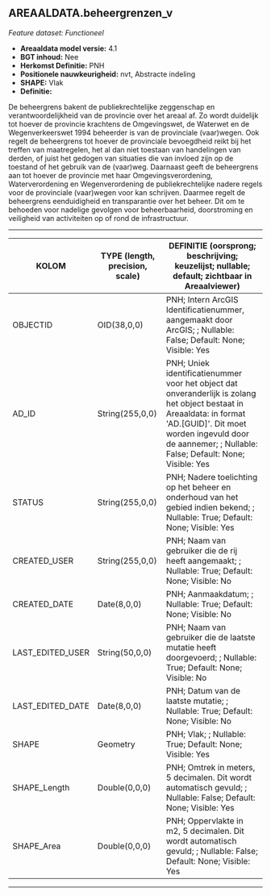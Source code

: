 ## AREAALDATA.beheergrenzen_v

*Feature dataset: Functioneel*


* __Areaaldata model versie:__ 4.1
* __BGT inhoud:__ Nee
* __Herkomst Definitie:__ PNH
* __Positionele nauwkeurigheid:__ nvt, Abstracte indeling
* __SHAPE:__ Vlak
* __Definitie:__

De beheergrens bakent de publiekrechtelijke zeggenschap en verantwoordelijkheid van de provincie over het
areaal af. Zo wordt duidelijk tot hoever de provincie krachtens de Omgevingswet, de Waterwet en de
Wegenverkeerswet 1994 beheerder is van de provinciale (vaar)wegen. Ook regelt de beheergrens tot hoever de
provinciale bevoegdheid reikt bij het treffen van maatregelen, het al dan niet toestaan van handelingen van
derden, of juist het gedogen van situaties die van invloed zijn op de toestand of het gebruik van de (vaar)weg.
Daarnaast geeft de beheergrens aan tot hoever de provincie met haar Omgevingsverordening,
Waterverordening en Wegenverordening de publiekrechtelijke nadere regels voor de provinciale (vaar)wegen
voor kan schrijven. Daarmee regelt de beheergrens eenduidigheid en transparantie over het beheer. Dit om te
behoeden voor nadelige gevolgen voor beheerbaarheid, doorstroming en veiligheid van activiteiten op of rond
de infrastructuur.


***

|KOLOM                               |TYPE (length, precision, scale)                  |DEFINITIE (oorsprong; beschrijving; keuzelijst; nullable; default; zichtbaar in Areaalviewer)|
|------                              |----                  |-----    |
|OBJECTID                            |OID(38,0,0)           |PNH; Intern ArcGIS Identificatienummer, aangemaakt door ArcGIS; ; Nullable: False; Default: None; Visible: Yes|
|AD_ID                               |String(255,0,0)       |PNH; Uniek identificatienummer voor het object dat onveranderlijk is zolang het object bestaat in Areaaldata: in format 'AD.[GUID]'. Dit moet worden ingevuld door de aannemer; ; Nullable: False; Default: None; Visible: Yes|
|STATUS                              |String(255,0,0)       |PNH; Nadere toelichting op het beheer en onderhoud van het gebied indien bekend; ; Nullable: True; Default: None; Visible: Yes|
|CREATED_USER                        |String(255,0,0)       |PNH; Naam van gebruiker die de rij heeft aangemaakt; ; Nullable: True; Default: None; Visible: No|
|CREATED_DATE                        |Date(8,0,0)           |PNH; Aanmaakdatum; ; Nullable: True; Default: None; Visible: No|
|LAST_EDITED_USER                    |String(50,0,0)        |PNH; Naam van gebruiker die de laatste mutatie heeft doorgevoerd; ; Nullable: True; Default: None; Visible: No|
|LAST_EDITED_DATE                    |Date(8,0,0)           |PNH; Datum van de laatste mutatie; ; Nullable: True; Default: None; Visible: No|
|SHAPE                               |Geometry              |PNH; Vlak; ; Nullable: True; Default: None; Visible: Yes|
|SHAPE_Length                        |Double(0,0,0)         |PNH; Omtrek in meters, 5 decimalen. Dit wordt automatisch gevuld; ; Nullable: False; Default: None; Visible: Yes|
|SHAPE_Area                          |Double(0,0,0)         |PNH; Oppervlakte in m2, 5 decimalen. Dit wordt automatisch gevuld; ; Nullable: False; Default: None; Visible: Yes|

***


